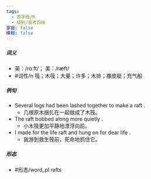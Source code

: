 ```yaml
---
tags:
  - 首字母/R
  - 级别/高考四级
掌握: false
模糊: false
---
```

##### 词义
- 英：/rɑːft/； 美：/ræft/
- #词性/n  筏；木筏；大量；许多；木排；橡皮艇；充气船
##### 例句
- Several logs had been lashed together to make a raft .
	- 几根原木捆扎在一起做成了木筏。
- The raft bobbed along more quietly .
	- 小木筏更加平静地漂浮向前。
- I made for the life raft and hung on for dear life .
	- 我游到救生筏前，死命地抓住它。
##### 形态
- #形态/word_pl rafts
